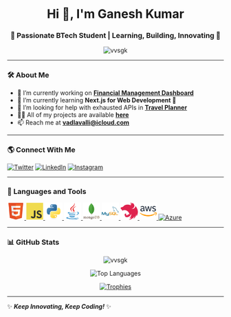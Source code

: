 <h1 align="center">Hi 👋, I'm Ganesh Kumar</h1>
<h3 align="center">🚀 Passionate BTech Student | Learning, Building, Innovating 🚀</h3>

<p align="center">
  <img src="https://komarev.com/ghpvc/?username=vvsgk&label=Profile%20views&color=0e75b6&style=flat" alt="vvsgk" />
</p>

---

### 🛠️ About Me

- 🔭 I’m currently working on **[Financial Management Dashboard](https://vvsgk.github.io/fmd/)**
- 🌱 I’m currently learning **Next.js for Web Development 🚀**
- 🤝 I’m looking for help with exhausted APIs in **[Travel Planner](https://vvsgk.github.io/TravelPlanner/)**
- 👨‍💻 All of my projects are available **[here]({under_build})**
- 📫 Reach me at **vadlavalli@icloud.com**

---

### 🌎 Connect With Me
<p align="left">
  <a href="https://twitter.com/vvsgk" target="blank"><img src="https://raw.githubusercontent.com/rahuldkjain/github-profile-readme-generator/master/src/images/icons/Social/twitter.svg" alt="Twitter" height="30" width="40" /></a>
  <a href="https://linkedin.com/in/vvsgk" target="blank"><img src="https://raw.githubusercontent.com/rahuldkjain/github-profile-readme-generator/master/src/images/icons/Social/linked-in-alt.svg" alt="LinkedIn" height="30" width="40" /></a>
  <a href="https://instagram.com/ganesh.vadlavalli" target="blank"><img src="https://raw.githubusercontent.com/rahuldkjain/github-profile-readme-generator/master/src/images/icons/Social/instagram.svg" alt="Instagram" height="30" width="40" /></a>
</p>

---

### 🚀 Languages and Tools
<p align="left">
  <a href="https://www.w3.org/html/" target="_blank"> <img src="https://raw.githubusercontent.com/devicons/devicon/master/icons/html5/html5-original.svg" alt="HTML5" width="40" height="40"/> </a>
  <a href="https://developer.mozilla.org/en-US/docs/Web/JavaScript" target="_blank"> <img src="https://raw.githubusercontent.com/devicons/devicon/master/icons/javascript/javascript-original.svg" alt="JavaScript" width="40" height="40"/> </a>
  <a href="https://www.python.org" target="_blank"> <img src="https://raw.githubusercontent.com/devicons/devicon/master/icons/python/python-original.svg" alt="Python" width="40" height="40"/> </a>
  <a href="https://www.java.com" target="_blank"> <img src="https://raw.githubusercontent.com/devicons/devicon/master/icons/java/java-original.svg" alt="Java" width="40" height="40"/> </a>
  <a href="https://www.mongodb.com/" target="_blank"> <img src="https://raw.githubusercontent.com/devicons/devicon/master/icons/mongodb/mongodb-original-wordmark.svg" alt="MongoDB" width="40" height="40"/> </a>
  <a href="https://www.mysql.com/" target="_blank"> <img src="https://raw.githubusercontent.com/devicons/devicon/master/icons/mysql/mysql-original-wordmark.svg" alt="MySQL" width="40" height="40"/> </a>
  <a href="https://nestjs.com/" target="_blank"> <img src="https://raw.githubusercontent.com/devicons/devicon/master/icons/nestjs/nestjs-plain.svg" alt="NestJS" width="40" height="40"/> </a>
  <a href="https://aws.amazon.com" target="_blank"> <img src="https://raw.githubusercontent.com/devicons/devicon/master/icons/amazonwebservices/amazonwebservices-original-wordmark.svg" alt="AWS" width="40" height="40"/> </a>
  <a href="https://azure.microsoft.com/en-in/" target="_blank"> <img src="https://www.vectorlogo.zone/logos/microsoft_azure/microsoft_azure-icon.svg" alt="Azure" width="40" height="40"/> </a>
</p>

---

### 📊 GitHub Stats
<p align="center">
  <img src="https://github-readme-stats.vercel.app/api?username=vvsgk&show_icons=true&theme=radical" alt="vvsgk" />
</p>
<p align="center">
  <img src="https://github-readme-stats.vercel.app/api/top-langs?username=vvsgk&layout=compact&theme=radical" alt="Top Languages" />
</p>
<p align="center">
  <a href="https://github.com/ryo-ma/github-profile-trophy">
    <img src="https://github-profile-trophy.vercel.app/?username=vvsgk&theme=onedark" alt="Trophies" />
  </a>
</p>

---

✨ **_Keep Innovating, Keep Coding!_** ✨

